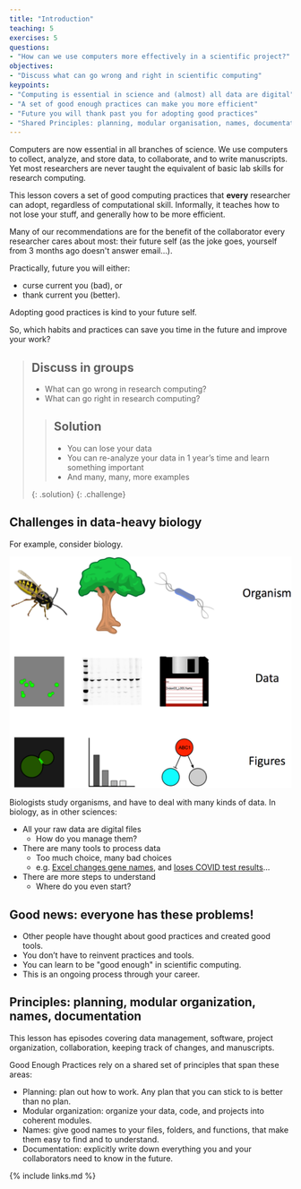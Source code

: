 ```yaml
---
title: "Introduction"
teaching: 5
exercises: 5
questions:
- "How can we use computers more effectively in a scientific project?"
objectives:
- "Discuss what can go wrong and right in scientific computing"
keypoints:
- "Computing is essential in science and (almost) all data are digital"
- "A set of good enough practices can make you more efficient"
- "Future you will thank past you for adopting good practices"
- "Shared Principles: planning, modular organisation, names, documentation"
---
```


Computers are now essential in all branches of science.
We use computers to collect, analyze, and store data, to collaborate, and to write manuscripts.
Yet most researchers are never taught the equivalent of basic lab skills for research computing.

This lesson covers a set of good computing practices that **every** researcher can adopt,
regardless of computational skill.
Informally, it teaches how to not lose your stuff, and generally how to be more efficient.

Many of our recommendations are for the benefit of the collaborator every researcher cares about most:
their future self (as the joke goes, yourself from 3 months ago doesn't answer email…).

Practically, future you will either:
  - curse current you (bad), or
  - thank current you (better).

Adopting good practices is kind to your future self.

So, which habits and practices can save you time in the future and improve your work?


> ## Discuss in groups
>
> * What can go wrong in research computing?
> * What can go right in research computing?
>
>> ## Solution
>>
>> *   You can lose your data
>> *   You can re-analyze your data in 1 year’s
>>     time and learn something important
>> *   And many, many, more examples
>>
> {: .solution}
{: .challenge}


## Challenges in data-heavy biology

For example, consider biology.

![Figure 1. Biological discovery from organism through data to figures (or conclusions)](../fig/ew-intro.png)

Biologists study organisms, and have to deal with many kinds of data.
In biology, as in other sciences:

- All your raw data are digital files
    - How do you manage them?
- There are many tools to process data
    - Too much choice, many bad choices
    - e.g. [Excel changes gene names](https://doi.org/10.1186/s13059-016-1044-7), and [loses COVID test results](https://www.bbc.co.uk/news/technology-54423988)...
- There are more steps to understand
    - Where do you even start?

## Good news: everyone has these problems!

- Other people have thought about good practices and created good tools.
- You don’t have to reinvent practices and tools.
- You can learn to be "good enough" in scientific computing.
- This is an ongoing process through your career.

## Principles: planning, modular organization, names, documentation

This lesson has episodes covering data management, software, project organization, collaboration, keeping track of changes, and manuscripts.

Good Enough Practices rely on a shared set of principles that span these areas:

- Planning: plan out how to work. Any plan that you can stick to is better than no plan.
- Modular organization: organize your data, code, and projects into coherent modules.
- Names: give good names to your files, folders, and functions, that make them easy to find and to understand.
- Documentation: explicitly write down everything you and your collaborators need to know in the future.

{% include links.md %}

